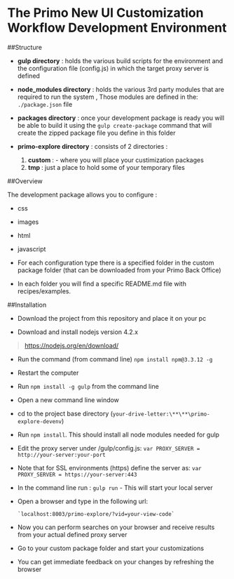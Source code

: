 


# The Primo New UI Customization Workflow Development Environment


##Structure

- <b>gulp directory</b> : holds the various build scripts for the environment and the configuration file (config.js) in which the target proxy server is defined

- <b>node_modules directory</b> : holds the various 3rd party modules that are required to run the system , Those modules are defined in the:
`./package.json` file

- <b>packages directory</b> : once your development package is ready you will be able to build it using the `gulp create-package` command that will create the zipped package file you define in this folder

- <b>primo-explore directory</b> : consists of 2 directories :
   1. <b> custom </b> : - where you will place your custimization packages
   2. <b> tmp </b> : just a place to hold some of your temporary files

##Overview

The development package allows you to configure :

- css

- images

- html

- javascript


- For each configuration type there is a specified folder in the custom package folder (that can be downloaded from your Primo Back Office)
- In each folder you will find a specific README.md file with recipes/examples.

 ##Installation

 -  Download the project from this repository and place it on your pc

 -  Download and install nodejs version 4.2.x

 > https://nodejs.org/en/download/


 -  Run the command (from command line) `npm install npm@3.3.12 -g`

 -  Restart the computer

 -  Run `npm install -g gulp` from the command line

 -  Open a new command line window

 -  cd to the project base directory (`your-drive-letter:\**\**\primo-explore-devenv`)

 -  Run `npm install`. This should install all node modules needed for gulp

 -  Edit the proxy server under /gulp/config.js: `var PROXY_SERVER = http://your-server:your-port`
 -  Note that for SSL environments (https) define the server as: `var PROXY_SERVER = https://your-server:443`
 -  In the command line run : `gulp run` - This will start your local server
 -  Open a browser and type in the following url:

        `localhost:8003/primo-explore/?vid=your-view-code`
 -  Now you can perform searches on your browser and receive results from your actual defined proxy server
 -  Go to your custom package folder and start your customizations
 -  You can get immediate feedback on your changes by refreshing the browser


